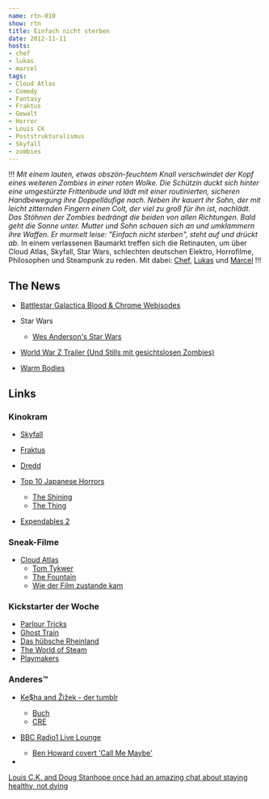 ```yaml
---
name: rtn-010
show: rtn
title: Einfach nicht sterben
date: 2012-11-11
hosts:
- chef
- lukas
- marcel
tags:
- Cloud Atlas
- Comedy
- Fantasy
- Fraktus
- Gewalt
- Horror
- Louis CK
- Poststrukturalismus
- Skyfall
- zombies
---
```

!!!
_Mit einem lauten, etwas obszön-feuchtem Knall verschwindet der Kopf eines weiteren Zombies in einer roten Wolke. Die Schützin duckt sich hinter eine umgestürzte Frittenbude und lädt mit einer routinierten, sicheren Handbewegung ihre Doppelläufige nach. Neben ihr kauert ihr Sohn, der mit leicht zitternden Fingern einen Colt, der viel zu groß für ihn ist, nachlädt. Das Stöhnen der Zombies bedrängt die beiden von allen Richtungen. Bald geht die Sonne unter. Mutter und Sohn schauen sich an und umklammern ihre Waffen. Er murmelt leise: "Einfach nicht sterben", steht auf und drückt ab._ In einem verlassenen Baumarkt treffen sich die Retinauten, um über Cloud Atlas, Skyfall, Star Wars, schlechten deutschen Elektro, Horrofilme, Philosophen und Steampunk zu reden. Mit dabei: [Chef](https://twitter.com/grischder), [Lukas](https://twitter.com/blubser) und [Marcel](https://twitter.com/xartas)
!!!

## The News

- [Battlestar Galactica Blood & Chrome Webisodes](http://www.youtube.com/watch?v=pT79x4qM4FE)
- Star Wars
  - [Wes Anderson's Star Wars](http://www.youtube.com/watch?v=BN_Uwo4qQTM)

- [World War Z Trailer (Und Stills mit gesichtslosen Zombies)](http://cinemavine.com/wp-content/uploads/2012/11/world_war_z_official_movie_trailer_stills_HD_brad_pitt_24.png)
- [Warm Bodies](http://www.thetokyoblonde.net/warm-bodies-new-trailer-is-out-a-zombie-love-story/)

## Links

### Kinokram

- [Skyfall](http://www.imdb.com/title/tt1074638/)
- [Fraktus](http://www.myspace.com/fraktusmusik)
- [Dredd](http://www.imdb.com/title/tt1343727/)
- [Top 10 Japanese Horrors](http://molempire.com/2011/10/31/halloween-special-top-10-japanese-horrors/)
  - [The Shining](http://www.imdb.com/title/tt0081505/)
  - [The Thing](http://www.imdb.com/title/tt0905372/)

- [Expendables 2](http://www.amazon.co.uk/The-Expendables-Blu-ray-Sylvester-Stallone/dp/B008LU8PQM)

### Sneak-Filme

- [Cloud Atlas](http://www.imdb.com/title/tt1371111/)
  - [Tom Tykwer](http://www.imdb.com/name/nm0878756/)
  - [The Fountain](http://www.amazon.de/The-Fountain-Hugh-Jackman/dp/B0013LE8FS?tag=retinacast04-21)
  - [Wie der Film zustande kam](http://www.newyorker.com/reporting/2012/09/10/120910fa_fact_hemon)

### Kickstarter der Woche

- [Parlour Tricks](http://www.kickstarter.com/projects/theremina/the-parlour-trick-a-blessed-unrest)
- [Ghost Train](http://www.kickstarter.com/projects/345148287/ghost-train-orchestra-book-of-rhapsodies)
- [Das hübsche Rheinland](http://www.kickstarter.com/projects/2053253216/the-scenic-rhineland-my-journey-through-germany?ref=home_location)
- [The World of Steam](http://www.kickstarter.com/projects/2045844095/the-world-of-steam?ref=discover_pop)
- [Playmakers](http://www.kickstarter.com/projects/playmaker/the-creation-of-playmakers-debut-album)

### Anderes™

- [Ke$ha and Žižek - der tumblr](http://keshek.tumblr.com/)
  - [Buch](http://www.amazon.de/Structuralism-Poststructuralism-Beginners-Donald-Palmer/dp/1934389102?tag=retinacast04-21)
  - [CRE](http://cre.fm/cre192)

- [BBC Radio1 Live Lounge](http://www.youtube.com/user/bbcradio1/videos?query=Live+Lounge)
  - [Ben Howard covert 'Call Me Maybe'](http://www.youtube.com/watch?v=sPU8V-nvUEk)

-

[Louis C.K. and Doug Stanhope once had an amazing chat about staying healthy, not dying](http://www.laughspin.com/2012/06/20/louis-c-k-and-doug-stanhope-once-had-an-amazing-chat-about-staying-healthy-not-dying/)

